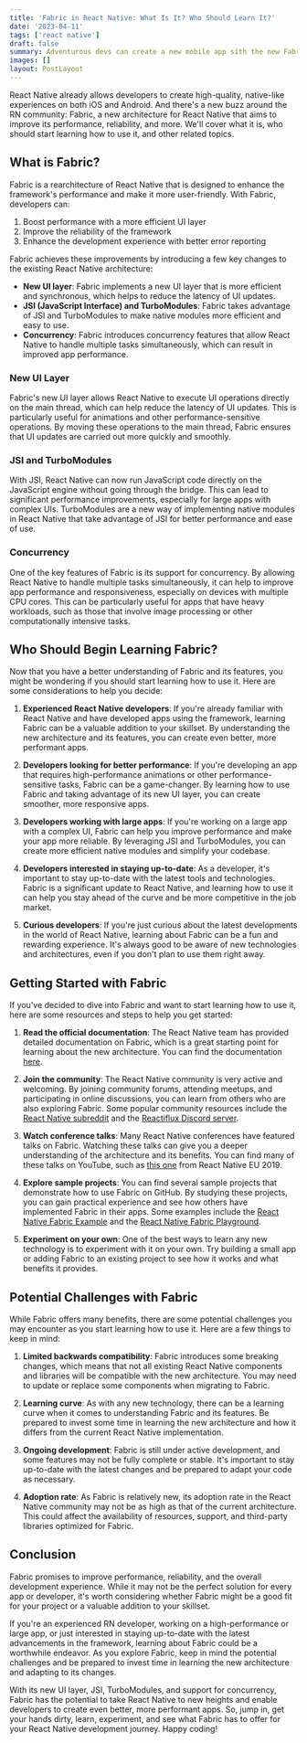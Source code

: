 ```yaml
---
title: 'Fabric in React Native: What Is It? Who Should Learn It?'
date: '2023-04-11'
tags: ['react native']
draft: false
summary: Adventurous devs can create a new mobile app sith the new Fabric architecture. But... should you care?
images: []
layout: PostLayout
---
```


React Native already allows developers to create high-quality, native-like experiences on both iOS and Android. And there's a new buzz around the RN community: Fabric, a new architecture for React Native that aims to improve its performance, reliability, and more. We'll cover what it is, who should start learning how to use it, and other related topics.

## What is Fabric?

Fabric is a rearchitecture of React Native that is designed to enhance the framework's performance and make it more user-friendly. With Fabric, developers can:

1. Boost performance with a more efficient UI layer
2. Improve the reliability of the framework
3. Enhance the development experience with better error reporting

Fabric achieves these improvements by introducing a few key changes to the existing React Native architecture:

- **New UI layer**: Fabric implements a new UI layer that is more efficient and synchronous, which helps to reduce the latency of UI updates.
- **JSI (JavaScript Interface) and TurboModules**: Fabric takes advantage of JSI and TurboModules to make native modules more efficient and easy to use.
- **Concurrency**: Fabric introduces concurrency features that allow React Native to handle multiple tasks simultaneously, which can result in improved app performance.

### New UI Layer

Fabric's new UI layer allows React Native to execute UI operations directly on the main thread, which can help reduce the latency of UI updates. This is particularly useful for animations and other performance-sensitive operations. By moving these operations to the main thread, Fabric ensures that UI updates are carried out more quickly and smoothly.

### JSI and TurboModules

With JSI, React Native can now run JavaScript code directly on the JavaScript engine without going through the bridge. This can lead to significant performance improvements, especially for large apps with complex UIs. TurboModules are a new way of implementing native modules in React Native that take advantage of JSI for better performance and ease of use.

### Concurrency

One of the key features of Fabric is its support for concurrency. By allowing React Native to handle multiple tasks simultaneously, it can help to improve app performance and responsiveness, especially on devices with multiple CPU cores. This can be particularly useful for apps that have heavy workloads, such as those that involve image processing or other computationally intensive tasks.

## Who Should Begin Learning Fabric?

Now that you have a better understanding of Fabric and its features, you might be wondering if you should start learning how to use it. Here are some considerations to help you decide:

1. **Experienced React Native developers**: If you're already familiar with React Native and have developed apps using the framework, learning Fabric can be a valuable addition to your skillset. By understanding the new architecture and its features, you can create even better, more performant apps.

2. **Developers looking for better performance**: If you're developing an app that requires high-performance animations or other performance-sensitive tasks, Fabric can be a game-changer. By learning how to use Fabric and taking advantage of its new UI layer, you can create smoother, more responsive apps.

3. **Developers working with large apps**: If you're working on a large app with a complex UI, Fabric can help you improve performance and make your app more reliable. By leveraging JSI and TurboModules, you can create more efficient native modules and simplify your codebase.

4. **Developers interested in staying up-to-date**: As a developer, it's important to stay up-to-date with the latest tools and technologies. Fabric is a significant update to React Native, and learning how to use it can help you stay ahead of the curve and be more competitive in the job market.

5. **Curious developers**: If you're just curious about the latest developments in the world of React Native, learning about Fabric can be a fun and rewarding experience. It's always good to be aware of new technologies and architectures, even if you don't plan to use them right away.

## Getting Started with Fabric

If you've decided to dive into Fabric and want to start learning how to use it, here are some resources and steps to help you get started:

1. **Read the official documentation**: The React Native team has provided detailed documentation on Fabric, which is a great starting point for learning about the new architecture. You can find the documentation [here](https://reactnative.dev/docs/fabric).

2. **Join the community**: The React Native community is very active and welcoming. By joining community forums, attending meetups, and participating in online discussions, you can learn from others who are also exploring Fabric. Some popular community resources include the [React Native subreddit](https://www.reddit.com/r/reactnative/) and the [Reactiflux Discord server](https://www.reactiflux.com/).

3. **Watch conference talks**: Many React Native conferences have featured talks on Fabric. Watching these talks can give you a deeper understanding of the architecture and its benefits. You can find many of these talks on YouTube, such as [this one](https://www.youtube.com/watch?v=UcqRXTriUVI) from React Native EU 2019.

4. **Explore sample projects**: You can find several sample projects that demonstrate how to use Fabric on GitHub. By studying these projects, you can gain practical experience and see how others have implemented Fabric in their apps. Some examples include the [React Native Fabric Example](https://github.com/react-native-community/react-native-fabric-example) and the [React Native Fabric Playground](https://github.com/react-native-community/react-native-fabric-playground).

5. **Experiment on your own**: One of the best ways to learn any new technology is to experiment with it on your own. Try building a small app or adding Fabric to an existing project to see how it works and what benefits it provides.

## Potential Challenges with Fabric

While Fabric offers many benefits, there are some potential challenges you may encounter as you start learning how to use it. Here are a few things to keep in mind:

1. **Limited backwards compatibility**: Fabric introduces some breaking changes, which means that not all existing React Native components and libraries will be compatible with the new architecture. You may need to update or replace some components when migrating to Fabric.

2. **Learning curve**: As with any new technology, there can be a learning curve when it comes to understanding Fabric and its features. Be prepared to invest some time in learning the new architecture and how it differs from the current React Native implementation.

3. **Ongoing development**: Fabric is still under active development, and some features may not be fully complete or stable. It's important to stay up-to-date with the latest changes and be prepared to adapt your code as necessary.

4. **Adoption rate**: As Fabric is relatively new, its adoption rate in the React Native community may not be as high as that of the current architecture. This could affect the availability of resources, support, and third-party libraries optimized for Fabric.

## Conclusion

Fabric promises to improve performance, reliability, and the overall development experience. While it may not be the perfect solution for every app or developer, it's worth considering whether Fabric might be a good fit for your project or a valuable addition to your skillset.

If you're an experienced RN developer, working on a high-performance or large app, or just interested in staying up-to-date with the latest advancements in the framework, learning about Fabric could be a worthwhile endeavor. As you explore Fabric, keep in mind the potential challenges and be prepared to invest time in learning the new architecture and adapting to its changes.

With its new UI layer, JSI, TurboModules, and support for concurrency, Fabric has the potential to take React Native to new heights and enable developers to create even better, more performant apps. So, jump in, get your hands dirty, learn, experiment, and see what Fabric has to offer for your React Native development journey. Happy coding!
